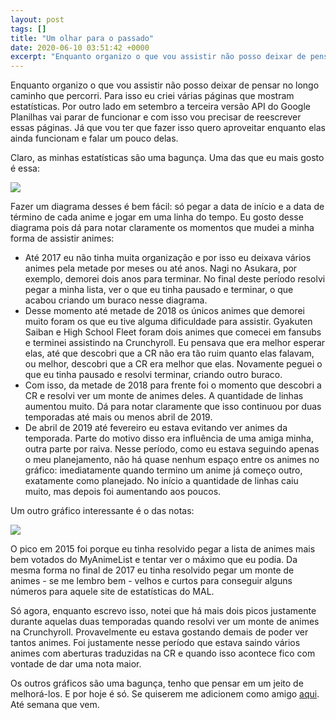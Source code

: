 ```yaml
---
layout: post
tags: []
title: "Um olhar para o passado"
date: 2020-06-10 03:51:42 +0000
excerpt: "Enquanto organizo o que vou assistir não posso deixar de pensar no longo caminho que percorri. Para isso eu criei várias páginas que..."
---
```


Enquanto organizo o que vou assistir não posso deixar de pensar no longo caminho que percorri. Para isso eu criei várias páginas que mostram estatísticas. Por outro lado em setembro a terceira versão API do Google Planilhas vai parar de funcionar e com isso vou precisar de reescrever essas páginas. Já que vou ter que fazer isso quero aproveitar enquanto elas ainda funcionam e falar um pouco delas.

Claro, as minhas estatísticas são uma bagunça. Uma das que eu mais gosto é essa:

![](https://i.imgur.com/Z8ooStV.png)

Fazer um diagrama desses é bem fácil: só pegar a data de início e a data de término de cada anime e jogar em uma linha do tempo. Eu gosto desse diagrama pois dá para notar claramente os momentos que mudei a minha forma de assistir animes:

* Até 2017 eu não tinha muita organização e por isso eu deixava vários animes pela metade por meses ou até anos. Nagi no Asukara, por exemplo, demorei dois anos para terminar. No final deste período resolvi pegar a minha lista, ver o que eu tinha pausado e terminar, o que acabou criando um buraco nesse diagrama.
* Desse momento até metade de 2018 os únicos animes que demorei muito foram os que eu tive alguma dificuldade para assistir. Gyakuten Saiban e High School Fleet foram dois animes que comecei em fansubs e terminei assistindo na Crunchyroll. Eu pensava que era melhor esperar elas, até que descobri que a CR não era tão ruim quanto elas falavam, ou melhor, descobri que a CR era melhor que elas. Novamente peguei o que eu tinha pausado e resolvi terminar, criando outro buraco.
* Com isso, da metade de 2018 para frente foi o momento que descobri a CR e resolvi ver um monte de animes deles. A quantidade de linhas aumentou muito. Dá para notar claramente que isso continuou por duas temporadas até mais ou menos abril de 2019.
* De abril de 2019 até fevereiro eu estava evitando ver animes da temporada. Parte do motivo disso era influência de uma amiga minha, outra parte por raiva. Nesse período, como eu estava seguindo apenas o meu planejamento, não há quase nenhum espaço entre os animes no gráfico: imediatamente quando termino um anime já começo outro, exatamente como planejado. No início a quantidade de linhas caiu muito, mas depois foi aumentando aos poucos.

Um outro gráfico interessante é o das notas:

![](https://i.imgur.com/JNdcnQq.png)

O pico em 2015 foi porque eu tinha resolvido pegar a lista de animes mais bem votados do MyAnimeList e tentar ver o máximo que eu podia. Da mesma forma no final de 2017 eu tinha resolvido pegar um monte de animes - se me lembro bem - velhos e curtos para conseguir alguns números para aquele site de estatísticas do MAL.

Só agora, enquanto escrevo isso, notei que há mais dois picos justamente durante aquelas duas temporadas quando resolvi ver um monte de animes na Crunchyroll. Provavelmente eu estava gostando demais de poder ver tantos animes. Foi justamente nesse período que estava saindo vários animes com aberturas traduzidas na CR e quando isso acontece fico com vontade de dar uma nota maior.

Os outros gráficos são uma bagunça, tenho que pensar em um jeito de melhorá-los. E por hoje é só. Se quiserem me adicionem como amigo [aqui](https://www.crunchyroll.com/user/qgustavor). Até semana que vem.

